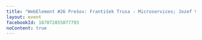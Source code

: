```yaml
---
title: "WebElement #26 Prešov: František Trusa - Microservices; Jozef Verbovský - Reklama na facebooku"
layout: event
facebookId: 187072855077793
noContent: true
---
```

